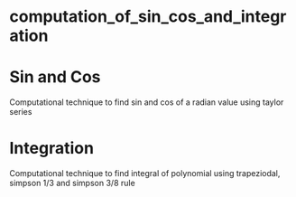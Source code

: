 # computation_of_sin_cos_and_integration

# Sin and Cos
  Computational technique to find sin and cos of a radian value
  using taylor series
  
# Integration
  Computational technique to find integral of polynomial 
  using trapeziodal, simpson 1/3 and simpson 3/8 rule
  
